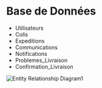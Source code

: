 # Base de Données # 
* Utilisateurs
* Colis
* Expeditions
* Communications
* Notifications
* Problemes_Livraison
* Confirmation_Livraison


![Entity Relationship Diagram1](https://github.com/melamri494/mybpost/assets/120380659/db494c75-6c3e-40de-9cd3-6d8b6c66062a)
